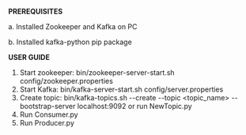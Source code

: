 **PREREQUISITES**

a. Installed Zookeeper and Kafka on PC

b. Installed kafka-python pip package

**USER GUIDE**

1. Start zookeeper: bin/zookeeper-server-start.sh config/zookeeper.properties
2. Start Kafka: bin/kafka-server-start.sh config/server.properties
3. Create topic: bin/kafka-topics.sh --create --topic <topic_name> --bootstrap-server localhost:9092 or run NewTopic.py
4. Run Consumer.py
5. Run Producer.py
